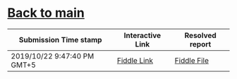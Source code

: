 # [Back to main](https://github.com/glaghari/database-assignement-2019)
|Submission Time stamp          | Interactive Link                                                                              | Resolved report                                                                              |
| ----------------------------- | --------------------------------------------------------------------------------------------- | -------------------------------------------------------------------------------------------- |
| 2019/10/22 9:47:40 PM GMT+5 | [Fiddle Link](https://dbfiddle.uk/?rdbms=oracle_11.2&fiddle=406c06ae82efc99f42c479e64c76a32c) | [Fiddle File](processed/csm-98/406c06ae82efc99f42c479e64c76a32c.md) |
